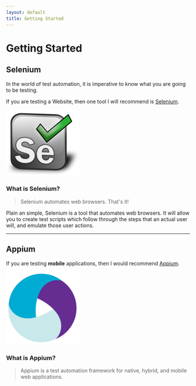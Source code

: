 ```yaml
---
layout: default
title: Getting Started
---
```


# Getting Started

## Selenium
In the world of test automation, it is imperative to know what you are going to be testing.

If you are testing a Website, then one tool I will recommend is [Selenium](http://seleniumhq.org).

![Selenium Logo](images/selenium.png)

### What is Selenium?
> Selenium automates web browsers. That's it!

Plain an simple, Selenium is a tool that automates web browsers. It will allow you to create test scripts which follow through the steps that an actual user will,
and emulate those user actions.

---

## Appium
If you are testing **mobile** applications, then I would recommend [Appium](http://appium.io).

![Appium Logo](images/appium.png)

### What is Appium?
> Appium is a test automation framework for native, hybrid, and mobile web applications.
